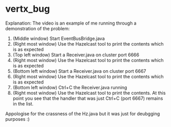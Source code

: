 # vertx_bug
Explanation:
The video is an example of me running through a demonstration of the problem:

1. (Middle window) Start EventBusBridge.java
2. (Right most window) Use the Hazelcast tool to print the contents which is as expected
3. (Top left window) Start a Receiver.java on cluster port 6666
4. (Right most window) Use the Hazelcast tool to print the contents which is as expected
5. (Bottom left window) Start a Receiver.java on cluster port 6667
6. (Right most window) Use the Hazelcast tool to print the contents which is as expected
7. (Bottom left window) Ctrl+C the Receiver.java running
8. (Right most window) Use the Hazelcast tool to print the contents.  At this point you see that
   the handler that was just Ctrl+C (port 6667) remains in the list.

Appologise for the crassness of the Hz.java but it was just for deubgging purposes :)
